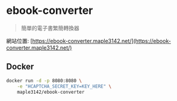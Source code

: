 # ebook-converter

> 簡單的電子書繁簡轉換器

網站位置: [https://ebook-converter.maple3142.net/](https://ebook-converter.maple3142.net/)

## Docker

```bash
docker run -d -p 8080:8080 \
	-e "HCAPTCHA_SECRET_KEY=KEY_HERE" \
	maple3142/ebook-converter
```

